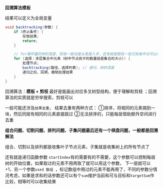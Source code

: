 **回溯算法模板**

结果可以定义为全局变量
```java
void backtracking(参数) {
    if (终止条件) {
        存放结果;
        return;
    }

    // for循环遍历树的宽度，剪枝一般也是从宽度入手，还有就是题目一些已知条件也可以用作剪枝
    for (选择：本层集合中元素（树中节点孩子的数量就是集合的大小）) {
        处理节点;
        backtracking(路径，选择列表); // 递归，树的深度
        递归之后，回溯，撤销处理结果
    }
}
```

回溯算法：**模板 + 剪枝**
    最好是能画出对应多叉树型结构，便于理解和剪枝
    ；回溯算法的实质就是穷举搜索，剪枝可以


一般可能还涉及`结果去重`，
结果去重有两种方式：
①排序，将相同的元素搞到一块，然后同层有相同的元素直接跳过
②无法排序的，只能每层借助额外空间进行去重


**组合问题、切割问题、排列问题、子集问题最后还有一个棋盘问题，一般都是回溯解法**

组合、切割以及排列都是收集叶子节点元素，子集就是收集树上的所有节点了

还有就是递归函数参数 `startIndex`有的需要有的不需要，这个参数可以控制每层树的开始位置，如果取过的元素不用再取了就可以用这个参数，
下一层就可以 +1，另一个参数`used 数组 `，标记数组中用过的元素不能再用了，不同的参数分情况考虑，如果是求和的话参数还可以有个`sum`维护当前和可与目标和`targetSum`作比较，相等时可以收集结果


